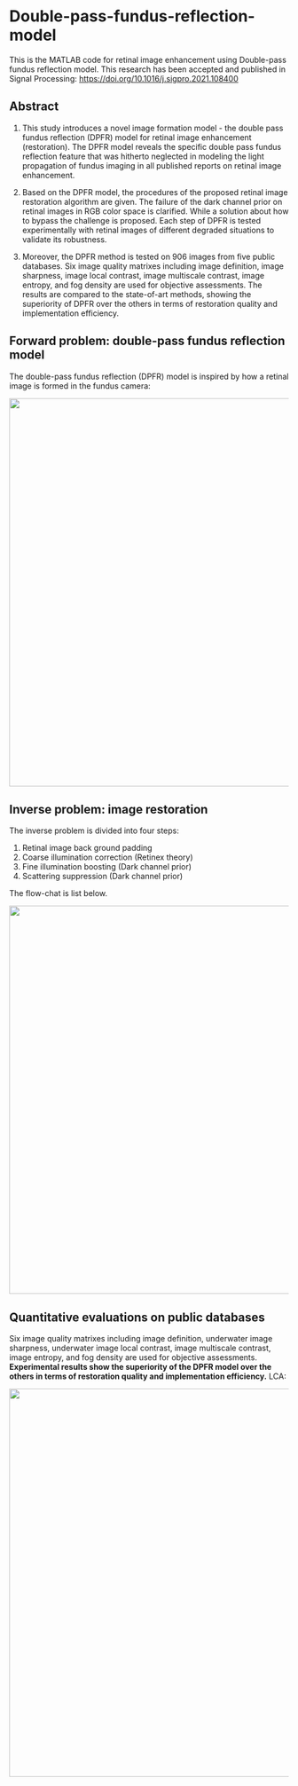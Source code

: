 # Double-pass-fundus-reflection-model
This is the MATLAB code for retinal image enhancement using Double-pass fundus reflection model.
This research has been accepted and published in Signal Processing: https://doi.org/10.1016/j.sigpro.2021.108400

## Abstract
1. This study introduces a novel image formation model - the double pass fundus reflection (DPFR) model for retinal image enhancement (restoration). The DPFR model reveals the specific double pass fundus reflection feature that was hitherto neglected in modeling the light propagation of fundus imaging in all published reports on retinal image enhancement. 

2. Based on the DPFR model, the procedures of the proposed retinal image restoration algorithm are given. The failure of the dark channel prior on retinal images in RGB color space is clarified. While a solution about how to bypass the challenge is proposed. Each step of DPFR is tested experimentally with retinal images of different degraded situations to validate its robustness. 

3. Moreover, the DPFR method is tested on 906 images from five public databases. Six image quality matrixes including image definition, image sharpness, image local contrast, image multiscale contrast, image entropy, and fog density are used for objective assessments. The results are compared to the state-of-art methods, showing the superiority of DPFR over the others in terms of restoration quality and implementation efficiency. 

## Forward problem: double-pass fundus reflection model 
The double-pass fundus reflection (DPFR) model is inspired by how a retinal image is formed in the fundus camera:

<img src="https://user-images.githubusercontent.com/61624968/142916047-1aa1be65-d648-4d6d-863c-526a6a8efc11.png" width = "700" alt="" align=center />

## Inverse problem: image restoration
The inverse problem is divided into four steps:
1. Retinal image back ground padding
2. Coarse illumination correction (Retinex theory)
3. Fine illumination boosting (Dark channel prior)
4. Scattering suppression (Dark channel prior) 

The flow-chat is list below.

<img src="https://user-images.githubusercontent.com/61624968/142917655-30c88c49-48c8-474b-9367-519ddad11836.png" width = "700" alt="" align=center />

## Quantitative evaluations on public databases
Six image quality matrixes including image definition, underwater image sharpness, underwater image local contrast, image multiscale contrast, image entropy, and fog density are used for objective assessments. 
**Experimental results show the superiority of the DPFR model over the others in terms of restoration quality and implementation efficiency.**
LCA: 

<img src="https://user-images.githubusercontent.com/61624968/142918172-0245df0d-a965-45c2-9ddc-b2eabae2579c.png" width = "700" alt="" align=center />

